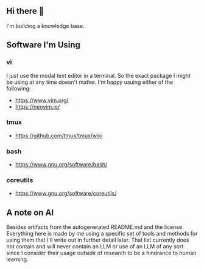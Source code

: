 ## Hi there 👋

I'm building a knowledge base. 

## Software I'm Using

### vi

I just use the modal text editor in a terminal. So the exact package I might be using 
at any time doesn't matter. 
I'm happy usuing either of the following:
- https://www.vim.org/
- https://neovim.io/

### tmux

- https://github.com/tmux/tmux/wiki

### bash

- https://www.gnu.org/software/bash/

### coreutils

- https://www.gnu.org/software/coreutils/

## A note on AI

Besides artifacts from the autogenerated README.md and the license. Everything here is made by me using a 
specific set of tools and methods for using them that I'll write out in further detail later. That list 
currently does not contain and will never contain an LLM or use of an LLM of any sort since I consider their 
usage outside of research to be a hindrance to human learning.
